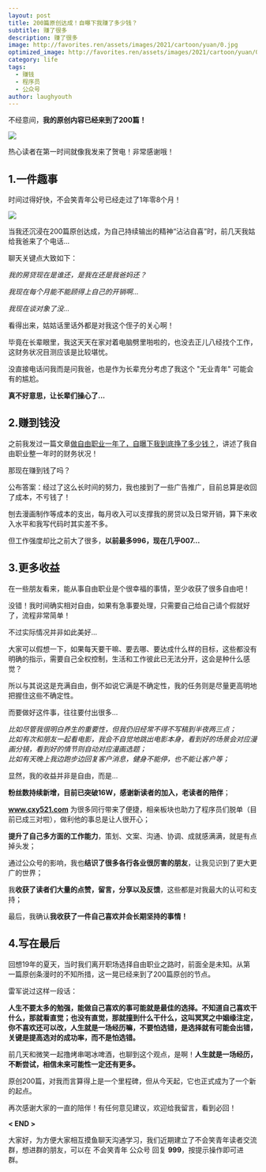 ```yaml
---
layout: post
title: 200篇原创达成！自曝下我赚了多少钱？
subtitle: 赚了很多
description: 赚了很多
image: http://favorites.ren/assets/images/2021/cartoon/yuan/0.jpg
optimized_image: http://favorites.ren/assets/images/2021/cartoon/yuan/0.jpg
category: life
tags:
  - 赚钱
  - 程序员
  - 公众号
author: laughyouth
---
```



不经意间，**我的原创内容已经来到了200篇！**

![](http://favorites.ren/assets/images/2021/cartoon/yuan/640.jpeg)

热心读者在第一时间就像我发来了贺电！非常感谢哦！

## 1.一件趣事

时间过得好快，不会笑青年公号已经走过了1年零8个月！

![](http://favorites.ren/assets/images/2021/cartoon/yuan/640.png)

当我还沉浸在200篇原创达成，为自己持续输出的精神“沾沾自喜”时，前几天我姑给我爸来了个电话...

聊天关键点大致如下：

*我的房贷现在是谁还，是我在还是我爸妈还？*

*我现在每个月能不能顾得上自己的开销啊...*

*我现在谈对象了没...*

看得出来，姑姑话里话外都是对我这个侄子的关心啊！

毕竟在长辈眼里，我这天天在家对着电脑劈里啪啦的，也没去正儿八经找个工作，这财务状况目测应该是比较堪忧。

没直接电话问我而是问我爸，也是作为长辈充分考虑了我这个 "无业青年" 可能会有的尴尬。

**真不好意思，让长辈们操心了...**

## 2.赚到钱没

之前我发过一篇文章[做自由职业一年了，自曝下我到底挣了多少钱？](http://mp.weixin.qq.com/s?__biz=MjM5MTExNzI0Mw==&mid=2649587808&idx=1&sn=03c1c1909ca5783db7ae805b1b485e21&chksm=bea35ab489d4d3a27aa616b815992d00cc4f0f8bb8ffb859ed337dbe4d1c5ee2d45cb796f564&scene=21#wechat_redirect)，讲述了我自由职业整一年时的财务状况！

那现在赚到钱了吗？

公布答案：经过了这么长时间的努力，我也接到了一些广告推广，目前总算是收回了成本，不亏钱了！

刨去漫画制作等成本的支出，每月收入可以支撑我的房贷以及日常开销，算下来收入水平和我写代码时其实差不多。

但工作强度却比之前大了很多，**以前最多996，现在几乎007...**

## 3.更多收益

在一些朋友看来，能从事自由职业是个很幸福的事情，至少收获了很多自由吧！

没错！我时间确实相对自由，如果有急事要处理，只需要自己给自己请个假就好了，流程非常简单！

不过实际情况并非如此美好...

大家可以假想一下，如果每天要干嘛、要去哪、要达成什么样的目标，这些都没有明确的指示，需要自己全权控制，生活和工作彼此已无法分开，这会是种什么感觉？

所以与其说这是充满自由，倒不如说它满是不确定性，我的任务则是尽量更高明地把握住这些不确定性。

而要做好这件事，往往要付出很多...

*比如尽管我很明白养生的重要性，但我仍旧经常不得不写稿到半夜两三点；*  
*比如有次和朋友一起看电影，我会不自觉地跳出电影本身，看到好的场景会对应漫画分镜，看到好的情节则自动对应漫画选题；*  
*比如有天晚上我边跑步边回复客户消息，健身不能停，也不能让客户等；*  

显然，我的收益并非是自由，而是...

**粉丝数持续新增，目前已突破16W，感谢新读者的加入，老读者的陪伴**；

**www.cxy521.com** 为很多同行带来了便捷，相亲板块也助力了程序员们脱单（目前已成三对啦），做利他的事总是让人很开心；

**提升了自己多方面的工作能力**，策划、文案、沟通、协调、成就感满满，就是有点掉头发；

通过公众号的影响，我也**结识了很多各行各业很厉害的朋友**，让我见识到了更大更广的世界；

我**收获了读者们大量的点赞，留言，分享以及反馈**，这些都是对我最大的认可和支持；

最后，我确认**我收获了一件自己喜欢并会长期坚持的事情！**

## 4.写在最后

回想19年的夏天，当时我们离开职场选择自由职业之路时，前面全是未知。从第一篇原创条漫时的不知所措，这一晃已经来到了200篇原创的节点。

雷军说过这样一段话：

**人生不要太多的勉强，能做自己喜欢的事可能就是最佳的选择。不知道自己喜欢干什么，那就看直觉；也没有直觉，那就撞到什么干什么，这叫冥冥之中姻缘注定，你不喜欢还可以改，人生就是一场经历嘛，不要怕选错，是选择就有可能会出错，关键是提高选对的成功率，而不是怕选错。**

前几天和微笑一起撸烤串喝冰啤酒，也聊到这个观点，是啊！**人生就是一场经历，不断尝试，相信未来可能性一定还有更多。**

原创200篇，对我而言算得上是一个里程碑，但从今天起，它也正式成为了一个新的起点。

再次感谢大家的一直的陪伴！有任何意见建议，欢迎给我留言，看到必回！



**< END >**

大家好，为方便大家相互摸鱼聊天沟通学习，我们近期建立了不会笑青年读者交流群，想进群的朋友，可以在 不会笑青年 公众号 回复 **999**，按提示操作即可进群。